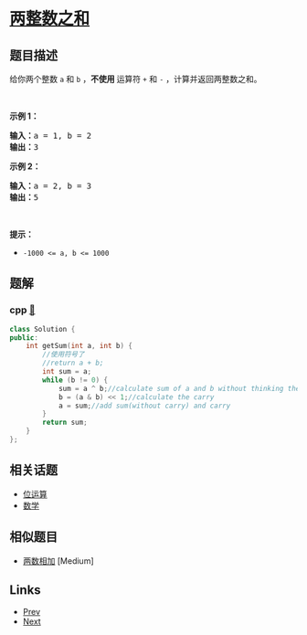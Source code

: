 
# [两整数之和](https://leetcode-cn.com/problems/sum-of-two-integers)

## 题目描述

<p>给你两个整数 <code>a</code> 和 <code>b</code> ，<strong>不使用 </strong>运算符&nbsp;<code>+</code> 和&nbsp;<code>-</code>&nbsp;​​​​​​​，计算并返回两整数之和。</p>

<p>&nbsp;</p>

<p><strong>示例 1：</strong></p>

<pre>
<strong>输入：</strong>a = 1, b = 2
<strong>输出：</strong>3
</pre>

<p><strong>示例 2：</strong></p>

<pre>
<strong>输入：</strong>a = 2, b = 3
<strong>输出：</strong>5
</pre>

<p>&nbsp;</p>

<p><strong>提示：</strong></p>

<ul>
	<li><code>-1000 &lt;= a, b &lt;= 1000</code></li>
</ul>


## 题解

### cpp [🔗](sum-of-two-integers.cpp) 
```cpp
class Solution {
public:
    int getSum(int a, int b) {
        //使用符号了
        //return a + b;
        int sum = a;
        while (b != 0) {
            sum = a ^ b;//calculate sum of a and b without thinking the carry 
            b = (a & b) << 1;//calculate the carry
            a = sum;//add sum(without carry) and carry
        }
        return sum;
    }
};
```


## 相关话题

- [位运算](../../tags/bit-manipulation.md) 
- [数学](../../tags/math.md) 


## 相似题目

- [两数相加](../add-two-numbers/README.md)  [Medium] 


## Links

- [Prev](../plus-one-linked-list/README.md) 
- [Next](../guess-number-higher-or-lower/README.md) 

